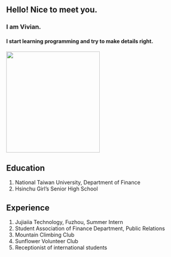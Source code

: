 
<html>
<head>
  <title>About Vivian</title>
</head>
<body>
 <h2> Hello! Nice to meet you.</h2>
 <h3>I am Vivian.
 <h4>I start learning programming and try to make details right.</h4>
<img src="https://scontent-tpe1-1.xx.fbcdn.net/v/t1.0-9/19554649_1508380409183733_6766870873577304080_n.jpg?oh=d2de900778c8228896986cbafbde77cd&oe=5AA25925" height="270" width="250" controls/>
 <h2>Education</h2>
  <ol>
   <li>National Taiwan University, Department of Finance</li>
   <li>Hsinchu Girl’s Senior High School</li>
  </ol>
 <h2>Experience</h2>
  <ol>
    <li>Jujiaiia Technology, Fuzhou, Summer Intern </li>
    <li>Student Association of Finance Department, Public Relations</li>
    <li>Mountain Climbing Club</li>
    <li>Sunflower Volunteer Club</li>  
    <li>Receptionist of international students</li>

 <body>

